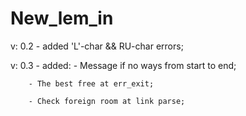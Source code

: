 # New_lem_in

 v: 0.2 - added 'L'-char && RU-char errors;
 
 v: 0.3 - added:
        - Message if no ways from start to end;
        
        - The best free at err_exit;
        
        - Check foreign room at link parse;
        
